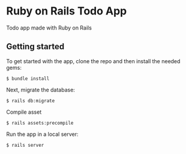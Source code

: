 # Ruby on Rails Todo App

Todo app made with Ruby on Rails

## Getting started

To get started with the app, clone the repo and then install the needed gems:
```
$ bundle install
```

Next, migrate the database:
```
$ rails db:migrate
```

Compile asset
```
$ rails assets:precompile
```

Run the app in a local server:
```
$ rails server
```
